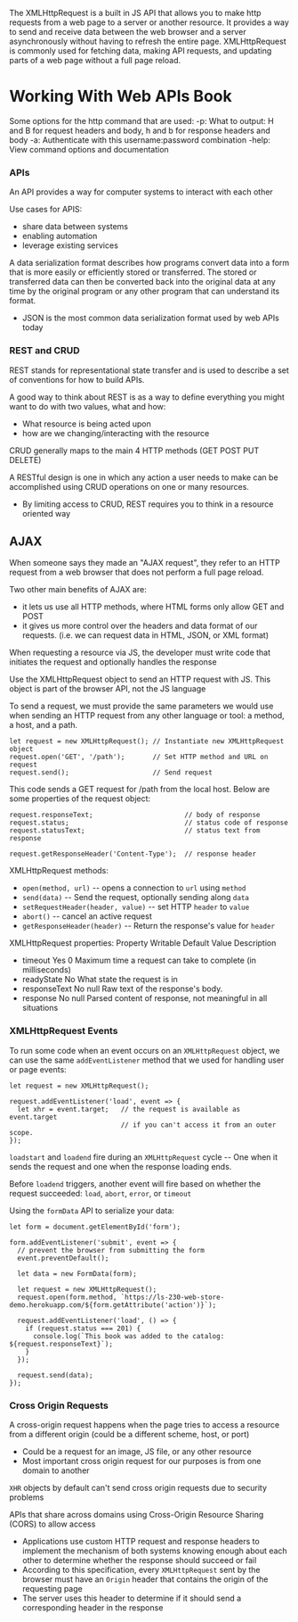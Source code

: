 The XMLHttpRequest is a built in JS API that allows you to make http requests from a web page to a server or another resource. It provides a way to send and receive data between the web browser and a server asynchronously without having to refresh the entire page. XMLHttpRequest is commonly used for fetching data, making API requests, and updating parts of a web page without a full page reload.

# Working With Web APIs Book
Some options for the http command that are used:
-p: What to output: H and B for request headers and body, h and b for response headers and body
-a: Authenticate with this username:password combination
-help: View command options and documentation

### APIs
An API provides a way for computer systems to interact with each other

Use cases for APIS:
 - share data between systems
 - enabling automation
 - leverage existing services

A data serialization format describes how programs convert data into a form that is more easily or efficiently stored or transferred. The stored or transferred data can then be converted back into the original data at any time by the original program or any other program that can understand its format.
 - JSON is the most common data serialization format used by web APIs today

### REST and CRUD
REST stands for representational state transfer and is used to describe a set of conventions for how to build APIs.

A good way to think about REST is as a way to define everything you might want to do with two values, what and how:
 - What resource is being acted upon
 - how are we changing/interacting with the resource

CRUD generally maps to the main 4 HTTP methods (GET POST PUT DELETE)

A RESTful design is one in which any action a user needs to make can be accomplished using CRUD operations on one or many resources. 
 - By limiting access to CRUD, REST requires you to think in a resource oriented way



## AJAX
When someone says they made an "AJAX request", they refer to an HTTP request from a web browser that does not perform a full page reload.

Two other main benefits of AJAX are:
 - it lets us use all HTTP methods, where HTML forms only allow GET and POST
 - it gives us more control over the headers and data format of our requests. (i.e. we can request data in HTML, JSON, or XML format)

When requesting a resource via JS, the developer must write code that initiates the request and optionally handles the response

Use the XMLHttpRequest object to send an HTTP request with JS. This object is part of the browser API, not the JS language

To send a request, we must provide the same parameters we would use when sending an HTTP request from any other language or tool: a method, a host, and a path.
```JS
let request = new XMLHttpRequest(); // Instantiate new XMLHttpRequest object
request.open('GET', '/path');       // Set HTTP method and URL on request
request.send();                     // Send request
```
This code sends a GET request for /path from the local host. Below are some properties of the request object:
```JS
request.responseText;                       // body of response
request.status;                             // status code of response
request.statusText;                         // status text from response

request.getResponseHeader('Content-Type');  // response header
```

XMLHttpRequest methods:
 - `open(method, url)` -- opens a connection to `url` using `method`
 - `send(data)` -- Send the request, optionally sending along `data`
 - `setRequestHeader(header, value)` -- set HTTP `header` to `value`
 - `abort()` -- cancel an active request
 - `getResponseHeader(header)` -- Return the response's value for `header`

XMLHttpRequest properties:
Property	      Writable	Default Value	Description
- timeout	      Yes	      0	           Maximum time a request can take to complete (in milliseconds)
- readyState	  No		                 What state the request is in
- responseText	No	      null         Raw text of the response's body.
- response	    No	      null	       Parsed content of response, not meaningful in all situations

### XMLHttpRequest Events

To run some code when an event occurs on an `XMLHttpRequest` object, we can use the same `addEventListener` method that we used for handling user or page events:

```JS
let request = new XMLHttpRequest();

request.addEventListener('load', event => {
  let xhr = event.target;   // the request is available as event.target
                            // if you can't access it from an outer scope.
});
```
`loadstart` and `loadend` fire during an `XMLHttpRequest` cycle -- One when it sends the request and one when the response loading ends.

Before `loadend` triggers, another event will fire based on whether the request succeeded: `load`, `abort`, `error`, or `timeout`

Using the `formData` API to serialize your data:
```JS
let form = document.getElementById('form');

form.addEventListener('submit', event => {
  // prevent the browser from submitting the form
  event.preventDefault();

  let data = new FormData(form);

  let request = new XMLHttpRequest();
  request.open(form.method, `https://ls-230-web-store-demo.herokuapp.com/${form.getAttribute('action')}`);

  request.addEventListener('load', () => {
    if (request.status === 201) {
      console.log(`This book was added to the catalog: ${request.responseText}`);
    }
  });

  request.send(data);
});
```


### Cross Origin Requests
A cross-origin request happens when the page tries to access a resource from a different origin (could be a different scheme, host, or port)
 - Could be a request for an image, JS file, or any other resource
 - Most important cross origin request for our purposes is from one domain to another

`XHR` objects by default can't send cross origin requests due to security problems

APIs that share across domains using Cross-Origin Resource Sharing (CORS) to allow access
 - Applications use custom HTTP request and response headers to implement the mechanism of both systems knowing enough about each other to determine whether the response should succeed or fail
 - According to this specification, every `XMLHttpRequest` sent by the browser must have an `Origin` header that contains the origin of the requesting page
 - The server uses this header to determine if it should send a corresponding header in the response






